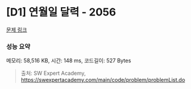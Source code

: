 # [D1] 연월일 달력 - 2056 

[문제 링크](https://swexpertacademy.com/main/code/problem/problemDetail.do?contestProbId=AV5QLkdKAz4DFAUq) 

### 성능 요약

메모리: 58,516 KB, 시간: 148 ms, 코드길이: 527 Bytes



> 출처: SW Expert Academy, https://swexpertacademy.com/main/code/problem/problemList.do